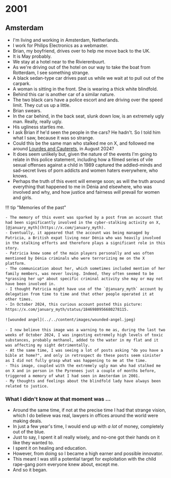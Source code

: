 # 2001

<div id="google_translate_element"></div>
<script type="text/javascript" src="//translate.google.com/translate_a/element.js?cb=googleTranslateElementInit"></script>
<script type="text/javascript">
function googleTranslateElementInit() {
  new google.translate.TranslateElement({pageLanguage: 'en'}, 'google_translate_element');
}
</script>

## Amsterdam

- I'm living and working in Amsterdam, Netherlands.
- I work for Philips Electronics as a webmaster.
- Brian, my boyfriend, drives over to help me move back to the UK.
- It is May probably.
- We stay at a hotel near to the Rivierenbuurt.
- As we're driving out of the hotel on our way to take the boat from Rotterdam, I see something strange.
- A black sedan-type car drives past us while we wait at to pull out of the carpark.
- A woman is sitting in the front. She is wearing a thick white blindfold.
- Behind this car is another car of a similar nature. 
- The two black cars have a police escort and are driving over the speed limit. They cut us up a little.
- Brian swears.
- In the car behind, in the back seat, slunk down low, is an extremely ugly man. Really, really ugly.
- His ugliness startles me.
- I ask Brian if he'd seen the people in the cars? He hadn't. So I told him what I saw, because it was so strange. 
- Could this be the same man who stalked me on X, and followed me around [Lourdes and Cauterets](../2024/august.md#followed-by-the-gypsy-in-france), in August 2024?
- It does seem unlikely but, given the nature of the events I'm going to relate in this police statement, including how a filmed series of vile sexual offenses against a child in 1989 captured the addled-minds and sad-secret lives of porn addicts and women haters everywhere, who knows.
- Perhaps the truth of this event will emerge soon; as will the truth around everything that happened to me in Dénia and elsewhere, who was involved and why, and how justice and fairness *will* prevail for women and girls.

!!! tip "Memories of the past"

    - The memory of this event was sparked by a post from an account that had been significantly involved in the cyber-stalking activity on X, [@january_myth](https://x.com/january_myth).
    - Eventually, it appeared that the account was being managed by Patricia, a British expat living near Dénia who was heavily involved in the stalking efforts and therefore plays a significant role in this story. 
    - Patricia knew some of the main players personally and was often mentioned by Dénia criminals who were terrorizing me on the X platform. 
    - The communication about her, which sometimes included mention of her family members, was never loving. Indeed, they often seemed to be *grassing her up* about specific criminal activity she may or may not have been involved in.
    - I thought Patricia might have use of the `@january_myth` account by delegation from time to time and that other people operated it at other times.
    - In October 2024, this curious account posted this picture: https://x.com/january_myth/status/1846980956680278115.

    ![wounded angel](../../content/images/wounded-angel.jpeg)

    - I now believe this image was a warning to me as, during the last two weeks of October 2024, I was ingesting extremely high levels of toxic substances, probably methanol, added to the water in my flat and it was affecting my sight detrimentally.
    - At the same time, I was seeing a lot of posts asking "do you have a bible at home?", and only in retrospect do these posts seem sinister as I did not fully grasp what was happening to me at the time.
    - This image, coupled with the extremely ugly man who had stalked me on X and in person in the Pyrenees just a couple of months before, triggered a memory of what I had seen in Amsterdam in 2001.
    - My thoughts and feelings about the blindfold lady have always been related to justice.

### What I didn't know at that moment was ...

- Around the same time, if not at the precise time I had that strange vision, which I do believe was real, lawyers in offices around the world were making deals.
- In just a few year's time, I would end up with *a lot* of money, completely out of the blue.
- Just to say, I spent it all really wisely, and no-one got their hands on it like they wanted to.
- I spent it on healing and education.
- However, from doing so I became a high earner and possible innovator.
- This meant I was still a potential target for exploitation with the child rape-gang porn everyone knew about, except me.
- And so it began.
